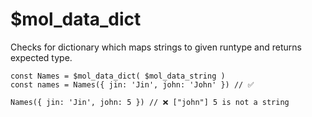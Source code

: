 # $mol_data_dict

Checks for dictionary which maps strings to given runtype and returns expected type.

	const Names = $mol_data_dict( $mol_data_string )
	const names = Names({ jin: 'Jin', john: 'John' }) // ✅
	
	Names({ jin: 'Jin', john: 5 }) // ❌ ["john"] 5 is not a string
